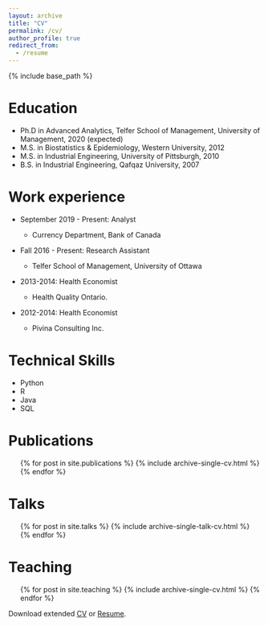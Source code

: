 ```yaml
---
layout: archive
title: "CV"
permalink: /cv/
author_profile: true
redirect_from:
  - /resume
---
```


{% include base_path %}

Education
======

* Ph.D in Advanced Analytics, Telfer School of Management, University of Management, 2020 (expected)
* M.S. in Biostatistics & Epidemiology, Western University, 2012
* M.S. in Industrial Engineering, University of Pittsburgh, 2010
* B.S. in Industrial Engineering, Qafqaz University, 2007


Work experience
======
* September 2019 - Present: Analyst
  * Currency Department, Bank of Canada

* Fall 2016 - Present: Research Assistant
  * Telfer School of Management, University of Ottawa

* 2013-2014: Health Economist
  * Health Quality Ontario.

* 2012-2014: Health Economist
  * Pivina Consulting Inc.
  
Technical Skills
======
* Python
* R
* Java
* SQL

Publications
======
  <ul>{% for post in site.publications %}
    {% include archive-single-cv.html %}
  {% endfor %}</ul>
  
Talks
======
  <ul>{% for post in site.talks %}
    {% include archive-single-talk-cv.html %}
  {% endfor %}</ul>
  
Teaching
======
  <ul>{% for post in site.teaching %}
    {% include archive-single-cv.html %}
  {% endfor %}</ul>

Download extended [CV](files/vusal_cv.pdf) or [Resume](files/vusal_resume.pdf).
